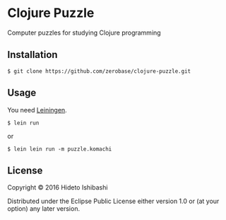 # Clojure Puzzle

Computer puzzles for studying Clojure programming

## Installation

    $ git clone https://github.com/zerobase/clojure-puzzle.git

## Usage

You need [Leiningen](http://leiningen.org/).

    $ lein run

or

    $ lein lein run -m puzzle.komachi

## License

Copyright © 2016 Hideto Ishibashi

Distributed under the Eclipse Public License either version 1.0 or (at
your option) any later version.
